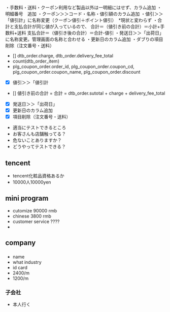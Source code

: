 ・手数料・送料・クーポン利用など製品以外は一明細にはせず、カラム追加
・明細番号　追加
・クーポン＞＞コード・名称・値引額のカラム追加
・値引＞＞「値引計」に名称変更（クーポン値引＋ポイント値引）　*現状と変わらず
・合計と支払合計が同じ値が入っているので、
    合計＝（値引き前の合計）＝小計+手数料+送料
    支払合計＝（値引き後の合計）＝合計-値引
 ・発送日＞＞「出荷日」に名称変更。管理画面の名称と合わせる
 ・更新日のカラム追加
 ・ダブりの項目削除（注文番号・送料）
             
             
             
 - [] dtb_order.charge, dtb_order.delivery_fee_total
 - count(dtb_order_item)
 - plg_coupon_order.order_id, plg_coupon_order.coupon_cd, plg_coupon_order.coupon_name, plg_coupon_order.discount
 - [x] 値引＞＞「値引計
 - [] 値引き前の合計 = 合計 = dtb_order.sutotal + charge + delivery_fee_total 
 - [x] 発送日＞＞「出荷日」
 - [x] 更新日のカラム追加
 - [x] 項目削除（注文番号・送料）

 - 適当にテストできるところ
 - お客さんも店舗触ってる？
 - 危ないことありますか？
 - どうやってテストできる？

## tencent
 - tencent化粧品資格あるか
 - 10000人10000yen

## mini program
 - cutomize 90000 rmb
 - chinese 3800 rmb
 - customer service ????
 - 
 
## company
### 
 - name
 - what industry
 - id card
 - 2400/m
 - 1200/m

### 子会社
 - 本人行く
